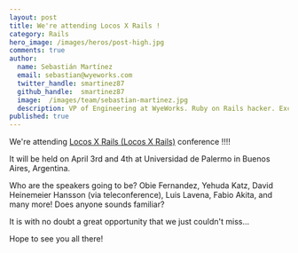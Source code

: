 ```yaml
---
layout: post
title: We're attending Locos X Rails !
category: Rails
hero_image: /images/heros/post-high.jpg
comments: true
author:
  name: Sebastián Martínez
  email: sebastian@wyeworks.com
  twitter_handle: smartinez87
  github_handle:  smartinez87
  image:  /images/team/sebastian-martinez.jpg
  description: VP of Engineering at WyeWorks. Ruby on Rails hacker. ExceptionNotification maintainer. Coffee & bacon lover.
published: true
---
```

We're attending [Locos X Rails (Locos X Rails)](http://www.locosxrails.com) conference !!!! 

It will be held on April 3rd and 4th at Universidad de Palermo in Buenos Aires, Argentina.

<!--more-->

Who are the speakers going to be? Obie Fernandez, Yehuda Katz, David Heinemeier Hansson (via teleconference), Luis Lavena, Fabio Akita, and many more!
Does anyone sounds familiar?

It is with no doubt a great opportunity that we just couldn't miss...

Hope to see you all there!
